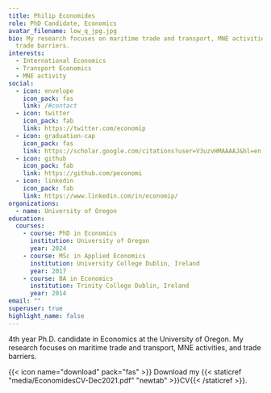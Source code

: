 ```yaml
---
title: Philip Economides
role: PhD Candidate, Economics
avatar_filename: low_q_jpg.jpg
bio: My research focuses on maritime trade and transport, MNE activities and
  trade barriers.
interests:
  - International Economics
  - Transport Economics
  - MNE activity
social:
  - icon: envelope
    icon_pack: fas
    link: /#contact
  - icon: twitter
    icon_pack: fab
    link: https://twitter.com/economip
  - icon: graduation-cap
    icon_pack: fas
    link: https://scholar.google.com/citations?user=V3uzvHMAAAAJ&hl=en
  - icon: github
    icon_pack: fab
    link: https://github.com/peconomi
  - icon: linkedin
    icon_pack: fab
    link: https://www.linkedin.com/in/economip/
organizations:
  - name: University of Oregon
education:
  courses:
    - course: PhD in Economics
      institution: University of Oregon
      year: 2024
    - course: MSc in Applied Economics
      institution: University College Dublin, Ireland
      year: 2017
    - course: BA in Economics
      institution: Trinity College Dublin, Ireland
      year: 2014
email: ""
superuser: true
highlight_name: false
---
```

4th year Ph.D. candidate in Economics at the University of Oregon. 
My research focuses on maritime trade and transport, MNE activities, and trade barriers.

{{< icon name="download" pack="fas" >}} Download my {{< staticref "media/EconomidesCV-Dec2021.pdf" "newtab" >}}CV{{< /staticref >}}.
